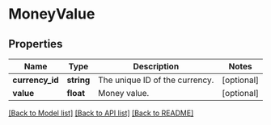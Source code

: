 # MoneyValue

## Properties
Name | Type | Description | Notes
------------ | ------------- | ------------- | -------------
**currency_id** | **string** | The unique ID of the currency. | [optional] 
**value** | **float** | Money value. | [optional] 

[[Back to Model list]](../../README.md#documentation-for-models) [[Back to API list]](../../README.md#documentation-for-api-endpoints) [[Back to README]](../../README.md)

